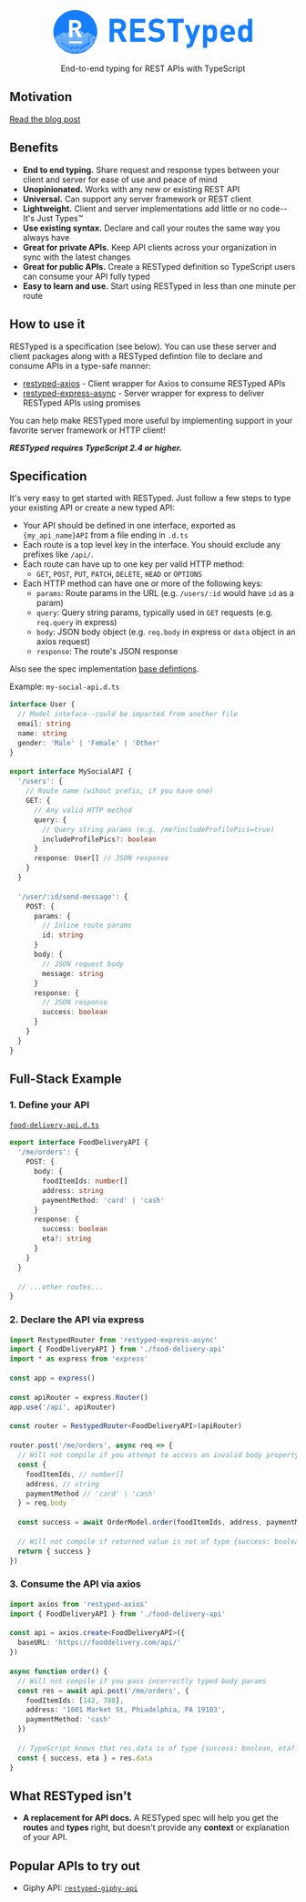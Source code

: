 <p align="center">
  <img src="/images/logo.png" width="350"/>
</p>
<p align="center">
  End-to-end typing for REST APIs with TypeScript
</p>

## Motivation

[Read the blog post](https://blog.falcross.com/introducing-restyped-end-to-end-typing-for-rest-apis-with-typescript/)

## Benefits

* **End to end typing.** Share request and response types between your client
  and server for ease of use and peace of mind
* **Unopinionated.** Works with any new or existing REST API
* **Universal.** Can support any server framework or REST client
* **Lightweight.** Client and server implementations add little or no code--It's Just Types™
* **Use existing syntax.** Declare and call your routes the same way you always
  have
* **Great for private APIs.** Keep API clients across your organization in sync
  with the latest changes
* **Great for public APIs.** Create a RESTyped definition so TypeScript users
  can consume your API fully typed
* **Easy to learn and use.** Start using RESTyped in less than one minute per
  route

## How to use it

RESTyped is a specification (see below). You can use these server and client
packages along with a RESTyped defintion file to declare and consume APIs in a
type-safe manner:

* [restyped-axios](https://github.com/rawrmaan/restyped-axios) - Client wrapper
  for Axios to consume RESTyped APIs
* [restyped-express-async](https://github.com/rawrmaan/restyped-express-async) -
  Server wrapper for express to deliver RESTyped APIs using promises

You can help make RESTyped more useful by implementing support in your favorite
server framework or HTTP client!

**_RESTyped requires TypeScript 2.4 or higher._**

## Specification

It's very easy to get started with RESTyped. Just follow a few steps to type
your existing API or create a new typed API:

* Your API should be defined in one interface, exported as `{my_api_name}API`
  from a file ending in `.d.ts`
* Each route is a top level key in the interface. You should exclude any
  prefixes like `/api/`.
* Each route can have up to one key per valid HTTP method:
  * `GET`, `POST`, `PUT`, `PATCH`, `DELETE`, `HEAD` or `OPTIONS`
* Each HTTP method can have one or more of the following keys:
  * `params`: Route params in the URL (e.g. `/users/:id` would have `id` as a
    param)
  * `query`: Query string params, typically used in `GET` requests (e.g.
    `req.query` in express)
  * `body`: JSON body object (e.g. `req.body` in express or `data` object in an
    axios request)
  * `response`: The route's JSON response

Also see the spec implementation [base defintions](/spec/index.d.ts).

Example: `my-social-api.d.ts`

```typescript
interface User {
  // Model inteface--could be imported from another file
  email: string
  name: string
  gender: 'Male' | 'Female' | 'Other'
}

export interface MySocialAPI {
  '/users': {
    // Route name (wihout prefix, if you have one)
    GET: {
      // Any valid HTTP method
      query: {
        // Query string params (e.g. /me?includeProfilePics=true)
        includeProfilePics?: boolean
      }
      response: User[] // JSON response
    }
  }

  '/user/:id/send-message': {
    POST: {
      params: {
        // Inline route params
        id: string
      }
      body: {
        // JSON request body
        message: string
      }
      response: {
        // JSON response
        success: boolean
      }
    }
  }
}
```

## Full-Stack Example

### 1. Define your API

<a href="/examples/food-delivery-api.d.ts">`food-delivery-api.d.ts`</a>

```typescript
export interface FoodDeliveryAPI {
  '/me/orders': {
    POST: {
      body: {
        foodItemIds: number[]
        address: string
        paymentMethod: 'card' | 'cash'
      }
      response: {
        success: boolean
        eta?: string
      }
    }
  }

  // ...other routes...
}
```

### 2. Declare the API via express

```typescript
import RestypedRouter from 'restyped-express-async'
import { FoodDeliveryAPI } from './food-delivery-api'
import * as express from 'express'

const app = express()

const apiRouter = express.Router()
app.use('/api', apiRouter)

const router = RestypedRouter<FoodDeliveryAPI>(apiRouter)

router.post('/me/orders', async req => {
  // Will not compile if you attempt to access an invalid body property
  const {
    foodItemIds, // number[]
    address, // string
    paymentMethod // 'card' | 'cash'
  } = req.body

  const success = await OrderModel.order(foodItemIds, address, paymentMethod)

  // Will not compile if returned value is not of type {success: boolean}
  return { success }
})
```

### 3. Consume the API via axios

```typescript
import axios from 'restyped-axios'
import { FoodDeliveryAPI } from './food-delivery-api'

const api = axios.create<FoodDeliveryAPI>({
  baseURL: 'https://fooddelivery.com/api/'
})

async function order() {
  // Will not compile if you pass incorrectly typed body params
  const res = await api.post('/me/orders', {
    foodItemIds: [142, 788],
    address: '1601 Market St, Phiadelphia, PA 19103',
    paymentMethod: 'cash'
  })

  // TypeScript knows that res.data is of type {success: boolean, eta?: string}
  const { success, eta } = res.data
}
```

## What RESTyped isn't

* **A replacement for API docs.** A RESTyped spec will help you get the
  **routes** and **types** right, but doesn't provide any **context** or
  explanation of your API.

## Popular APIs to try out

* Giphy API:
  [`restyped-giphy-api`](https://github.com/rawrmaan/restyped-giphy-api)
